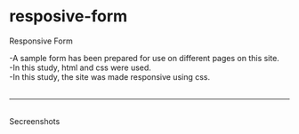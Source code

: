 # resposive-form
Responsive Form <br>

-A sample form has been prepared for use on different pages on this site.<br>
-In this study, html and css were used.<br>
-In this study, the site was made responsive using css.<br><br>
<hr>
<br>
Secreenshots<br>
